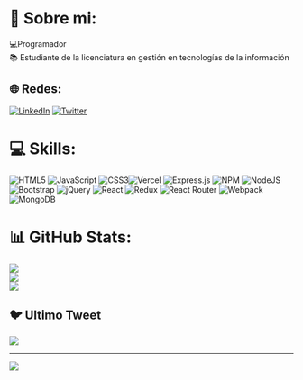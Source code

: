 # 💫 Sobre mi:
💻Programador<br>📚 Estudiante de la licenciatura en gestión en tecnologías de la información<br> 


## 🌐 Redes:
[![LinkedIn](https://img.shields.io/badge/LinkedIn-%230077B5.svg?logo=linkedin&logoColor=white)](https://linkedin.com/in/https://www.linkedin.com/in/matias-gabriel-barrios-vazquez/) [![Twitter](https://img.shields.io/badge/Twitter-%231DA1F2.svg?logo=Twitter&logoColor=white)](https://twitter.com/Mbrrsv) 

# 💻 Skills:
![HTML5](https://img.shields.io/badge/html5-%23E34F26.svg?style=for-the-badge&logo=html5&logoColor=white) ![JavaScript](https://img.shields.io/badge/javascript-%23323330.svg?style=for-the-badge&logo=javascript&logoColor=%23F7DF1E) ![CSS3](https://img.shields.io/badge/css3-%231572B6.svg?style=for-the-badge&logo=css3&logoColor=white)![Vercel](https://img.shields.io/badge/vercel-%23000000.svg?style=for-the-badge&logo=vercel&logoColor=white) ![Express.js](https://img.shields.io/badge/express.js-%23404d59.svg?style=for-the-badge&logo=express&logoColor=%2361DAFB) ![NPM](https://img.shields.io/badge/NPM-%23000000.svg?style=for-the-badge&logo=npm&logoColor=white) ![NodeJS](https://img.shields.io/badge/node.js-6DA55F?style=for-the-badge&logo=node.js&logoColor=white) ![Bootstrap](https://img.shields.io/badge/bootstrap-%23563D7C.svg?style=for-the-badge&logo=bootstrap&logoColor=white) ![jQuery](https://img.shields.io/badge/jquery-%230769AD.svg?style=for-the-badge&logo=jquery&logoColor=white) ![React](https://img.shields.io/badge/react-%2320232a.svg?style=for-the-badge&logo=react&logoColor=%2361DAFB) ![Redux](https://img.shields.io/badge/redux-%23593d88.svg?style=for-the-badge&logo=redux&logoColor=white) ![React Router](https://img.shields.io/badge/React_Router-CA4245?style=for-the-badge&logo=react-router&logoColor=white) ![Webpack](https://img.shields.io/badge/webpack-%238DD6F9.svg?style=for-the-badge&logo=webpack&logoColor=black) ![MongoDB](https://img.shields.io/badge/MongoDB-%234ea94b.svg?style=for-the-badge&logo=mongodb&logoColor=white)
# 📊 GitHub Stats:
![](https://github-readme-stats.vercel.app/api?username=Matias-PY&theme=default&hide_border=false&include_all_commits=false&count_private=false)<br/>
![](https://github-readme-streak-stats.herokuapp.com/?user=Matias-PY&theme=default&hide_border=false)<br/>
![](https://github-readme-stats.vercel.app/api/top-langs/?username=Matias-PY&theme=default&hide_border=false&include_all_commits=false&count_private=false&layout=compact)

## 🐦 Ultimo Tweet
[![](https://gtce.itsvg.in/api?username=Mbrrsv)](https://github.com/VishwaGauravIn/github-twitter-card-embed)

---
[![](https://visitcount.itsvg.in/api?id=Matias-PY&icon=0&color=0)](https://visitcount.itsvg.in)

<!-- Proudly created with GPRM ( https://gprm.itsvg.in ) -->
